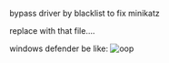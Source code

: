 bypass driver by blacklist to fix minikatz

replace with that file....





windows defender be like:
![oop](https://i.kym-cdn.com/entries/icons/original/000/027/475/Screen_Shot_2018-10-25_at_11.02.15_AM.png)
